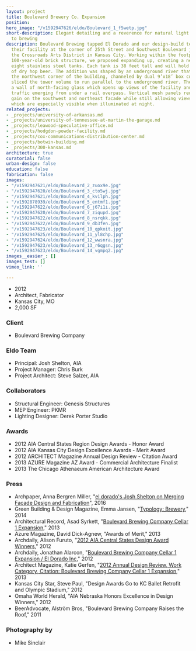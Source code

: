 ```yaml
---
layout: project
title: Boulevard Brewery Co. Expansion
position: 
hero_image: "/v1592947626/eldo/Boulevard_1_f5wetp.jpg"
short-description: Elegant detailing and a reverence for natural light create a cathedral
  to brewing
description: Boulevard Brewing tapped El Dorado and our design-build team to expand
  their facility at the corner of 25th Street and Southwest Boulevard just west of
  the Crossroads Arts District in Kansas City. Working within the footprint of a historic
  100-year-old brick structure, we proposed expanding up, creating a new tower for
  eight stainless steel tanks. Each tank is 38 feet tall and will hold 300 barrels
  of dry hop beer. The addition was shaped by an underground river that runs below
  the northwest corner of the building, channeled by dual 9’x18’ box culverts. We
  sliced the tower volume to run parallel to the underground river. The “slice” created
  a wall of north-facing glass which opens up views of the facility and engages southbound
  traffic emerging from under a rail overpass. Vertical mesh panels reduce solar heat
  gain on the southwest and northeast facade while still allowing views of the tanks,
  which are especially visible when illuminated at night.
related_projects:
- _projects/university-of-arkansas.md
- _projects/university-of-tennessee-at-martin-the-garage.md
- _projects/leawood-speculative-office.md
- _projects/hodgdon-powder-facility.md
- _projects/cox-communications-distribution-center.md
- _projects/botwin-building.md
- _projects/300-kansas.md
architecture: true
curatorial: false
urban-design: false
education: false
fabrication: false
images:
- "/v1592947621/eldo/Boulevard_2_zuox9e.jpg"
- "/v1592947620/eldo/Boulevard_3_cto5wj.jpg"
- "/v1592947621/eldo/Boulevard_4_kv1lph.jpg"
- "/v1592878939/eldo/Boulevard_5_entmf1.jpg"
- "/v1592947622/eldo/Boulevard_6_j67i1i.jpg"
- "/v1592947620/eldo/Boulevard_7_ziqupd.jpg"
- "/v1592947622/eldo/Boulevard_8_nsrqkk.jpg"
- "/v1592947622/eldo/Boulevard_9_db3fen.jpg"
- "/v1592947623/eldo/Boulevard_10_qpkoit.jpg"
- "/v1592947625/eldo/Boulevard_11_yl8chp.jpg"
- "/v1592947624/eldo/Boulevard_12_wwsnra.jpg"
- "/v1592947623/eldo/Boulevard_13_r6qgsn.jpg"
- "/v1592947623/eldo/Boulevard_14_vgmpq2.jpg"
images__easier_: []
images_test: []
vimeo_link: ''

---
```

* 2012
* Architect, Fabricator
* Kansas City, MO
* 2,000 SF

### Client

* Boulevard Brewing Company

### Eldo Team

* Principal: Josh Shelton, AIA
* Project Manager: Chris Burk
* Project Architect: Steve Salzer, AIA

### Collaborators

* Structural Engineer: Genesis Structures
* MEP Engineer: PKMR
* Lighting Designer: Derek Porter Studio

### Awards

* 2012 AIA Central States Region Design Awards - Honor Award
* 2012 AIA Kansas City Design Excellence Awards - Merit Award
* 2012 ARCHITECT Magazine Annual Design Review - Citation Award
* 2013 AZURE Magazine AZ Award - Commercial Architecture Finalist
* 2013 The Chicago Athenaeum American Architecture Award

### Press

* Archpaper, Anna Bergren Miller, "[el dorado's Josh Shelton on Merging Facade Design and Fabrication](https://archpaper.com/2016/07/el-dorado-josh-shelton-facade-design-fabrication/ )", 2016
* Green Building & Design Magazine, Emma Jansen, "[Typology: Brewery](https://gbdmagazine.com/2014/30-typology/ )," 2014
* Architectural Record, Asad Syrkett, "[Boulevard Brewing Company Cellar 1 Expansion](https://www.architecturalrecord.com/articles/7406-boulevard-brewing-company-cellar-1-expansion?v=preview)," 2013
* Azure Magazine, David Dick-Agnew, "Awards of Merit," 2013
* Archdaily, Alison Furuto, "[2012 AIA Central States Design Award Winners](https://www.archdaily.com/280308/2012-aia-central-states-design-award-winners)," 2012
* Archdaily, Jonathan Alarcon, "[Boulevard Brewing Company Cellar 1 Expansion / El Dorado Inc](https://www.archdaily.com/281598/boulevard-brewing-company-cellar-1-expansion-el-dorado)," 2012
* Architect Magazine, Katie Gerfen, "[2012 Annual Design Review, Work Category, Citation: Boulevard Brewing Company Cellar 1 Expansion](https://www.architectmagazine.com/awards/annual-design-review/2012-annual-design-review-work-category-citation-boulevard-brewing-company-cellar-1-expansion_o)," 2013
* Kansas City Star, Steve Paul, "Design Awards Go to KC Ballet Retrofit and Olympic Stadium," 2012
* Omaha World Herald, "AIA Nebraska Honors Excellence in Design Winners," 2012
* BeerAdvocate, Alström Bros, "Boulevard Brewing Company Raises the Roof," 2011

### Photography by

* Mike Sinclair